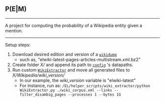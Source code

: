 ## P(E|M)

***

A project for computing the probability of a Wikipedia entity given a mention.

***

Setup steps:
1. Download desired edition and version of a [`wikidump`](https://dumps.wikimedia.org/elwiki/)
	+ such as, "elwiki-latest-pages-articles-multistream.xml.bz2"
1. Create folder *X/* and append its path to [`config`](EL/config.py) 's datapaths.
1. Run custom [`WikiExtractor`](EL/helper_scripts/wiki_extractor/WikiExtractor.py) and move all generated files to *X/Wikipedia/wiki_version/*
	+ In our example, the *wiki_version* variable is "elwiki-latest"
	+ For instance, run as: `/EL/helper_scripts/wiki_extractor/python WikiExtractor.py ./wiki_corpus.xml --links --filter_disambig_pages --processes 1 --bytes 1G`